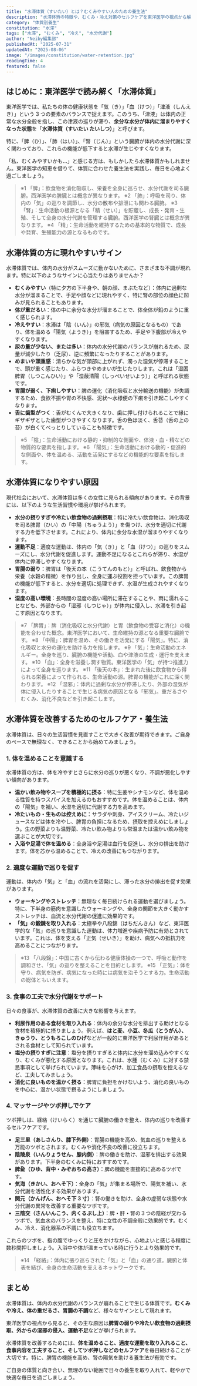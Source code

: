 ```yaml
---
title: "水滞体質（すいたい）とは？むくみやすい人のための養生法"
description: "水滞体質の特徴や、むくみ・冷え対策のセルフケアを東洋医学の視点から解説します。"
category: "体質別養生"
constitution: "水滞"
tags: ["水滞", "むくみ", "冷え", "水分代謝"]
author: "Neiby編集部"
publishedAt: "2025-07-31"
updatedAt: "2025-08-06"
image: "/images/constitution/water-retention.jpg"
readingTime: 4
featured: false
---
```


## はじめに：東洋医学で読み解く「水滞体質」

東洋医学では、私たちの体の健康状態を「気（き）」「血（けつ）」「津液（しんえき）」という 3 つの要素のバランスで捉えます。このうち、「津液」は体内の正常な水分全般を指し、この津液の巡りが滞り、**余分な水分が体内に溜まりやすくなった状態**を「**水滞体質（すいたい たいしつ）**」と呼びます。

特に、「脾（ひ）」、「肺（はい）」、「腎（じん）」という臓腑が体内の水分代謝に深く関わっており、これらの機能が低下すると水滞が生じやすくなります。

「私、むくみやすいかも…」と感じる方は、もしかしたら水滞体質かもしれません。東洋医学の知恵を借りて、体質に合わせた養生法を実践し、毎日を心地よく過ごしましょう。

> ※1 「脾」：飲食物を消化吸収し、栄養を全身に巡らせ、水分代謝を司る臓腑。西洋医学の脾臓とは概念が異なります。
> ※2 「肺」：呼吸を司り、体内の「気」の巡りを調節し、水分の散布や排泄にも関わる臓腑。
> ※3 「腎」：生命活動の根源となる「精（せい）」を貯蔵し、成長・発育・生殖、そして全身の水分代謝を管理する臓腑。西洋医学の腎臓とは概念が異なります。
> ※4 「精」：生命活動を維持するための基本的な物質で、成長や発育、生殖能力の源となるものです。

## 水滞体質の方に現れやすいサイン

水滞体質では、体内の水分がスムーズに動かないために、さまざまな不調が現れます。特に以下のようなサインに心当たりはありませんか？

- **むくみやすい**（特に夕方の下半身や、朝の顔、まぶたなど）：体内に過剰な水分が溜まることで、手足や顔などに現れやすく、特に腎の部位の顔色に凹みが見られることもあります。
- **体が重だるい**：体の中に余分な水分が溜まることで、体全体が鉛のように重く感じられます。
- **冷えやすい**：水滞は「陰（いん）」の邪気（病気の原因となるもの）であり、体を温める「陽気（ようき）」を阻害するため、手足や下腹部が冷えやすくなります。
- **尿の量が少ない、または多い**：体内の水分代謝のバランスが崩れるため、尿量が減少したり（乏尿）、逆に頻繁になったりすることがあります。
- **めまいや頭重感**：清らかな気が頭部に上がれず、濁った湿気が停滞することで、頭が重く感じたり、ふらつきやめまいが生じたりします。これは「湿困脾胃（しつこんひい）」や「湿蔽清陽（しっぺいせいよう）」と呼ばれる状態です。
- **胃腸が弱く、下痢しやすい**：脾の運化（消化吸収と水分輸送の機能）が失調するため、食欲不振や胃の不快感、泥状〜水様便の下痢を引き起こしやすくなります。
- **舌に歯型がつく**：舌がむくんで大きくなり、歯に押し付けられることで縁にギザギザとした歯型がつきやすくなります。舌の色は淡く、舌苔（舌の上の苔）が白くてべっとりしていることも特徴です。

> ※5 「陰」：生命活動における静的・抑制的な側面や、体液・血・精などの物質的な要素を指します。
> ※6 「陽気」：生命活動における動的・促進的な側面や、体を温める、活動を活発にするなどの機能的な要素を指します。

## 水滞体質になりやすい原因

現代社会において、水滞体質は多くの女性に見られる傾向があります。その背景には、以下のような生活習慣や環境が挙げられます。

- **水分の摂りすぎや冷たい飲食物の過剰摂取**：特に冷たい飲食物は、消化吸収を司る脾胃（ひい）の「中陽（ちゅうよう）」を傷つけ、水分を適切に代謝する力を低下させます。これにより、体内に余分な水湿が溜まりやすくなります。
- **運動不足**：適度な運動は、体内の「気（き）」と「血（けつ）」の巡りをスムーズにし、水分代謝を促進します。運動不足になるとこれらが滞り、水湿が体内に停滞しやすくなります。
- **胃腸の弱り**：脾胃は「後天の本（こうてんのもと）」と呼ばれ、飲食物から栄養（水穀の精微）を作り出し、全身に運ぶ役割を担っています。この脾胃の機能が低下すると、水分を適切に処理できず、水湿が生成されやすくなります。
- **湿度の高い環境**：長時間の湿度の高い場所に滞在することや、雨に濡れることなども、外部からの「湿邪（しつじゃ）」が体内に侵入し、水滞を引き起こす原因となります。

> ※7 「脾胃」：脾（消化吸収と水分代謝）と胃（飲食物の受容と消化）の機能を合わせた概念。東洋医学において、生命維持の源となる重要な臓腑です。
> ※8 「中陽」：脾胃を温め、その働きを活発にする「陽気」。特に、消化吸収と水分の運化を助ける力を指します。
> ※9 「気」：生命活動のエネルギー。全身を巡り、臓腑の機能や活動、血や津液の生成・運行を支えます。
> ※10 「血」：全身を滋養し潤す物質。東洋医学の「気」が持つ推進力によって全身を巡ります。
> ※11 「後天の本」：生まれた後に飲食物から得られる栄養によって作られる、生命活動の源。脾胃の機能がこれに深く関わります。
> ※12 「湿邪」：体内に過剰な水分が停滞したり、外部の湿気が体に侵入したりすることで生じる病気の原因となる「邪気」。重だるさやむくみ、消化不良などを引き起こします。

## 水滞体質を改善するためのセルフケア・養生法

水滞体質は、日々の生活習慣を見直すことで大きく改善が期待できます。ご自身のペースで無理なく、できることから始めてみましょう。

### 1. 体を温めることを意識する

水滞体質の方は、体を冷やすとさらに水分の巡りが悪くなり、不調が悪化しやすい傾向があります。

- **温かい飲み物やスープを積極的に摂る**：特に生姜やシナモンなど、体を温める性質を持つスパイスを加えるのもおすすめです。体を温めることは、体内の「陽気」を補い、水湿を適切に代謝する力を高めます。
- **冷たいもの・生ものは控えめに**：サラダや刺身、アイスクリーム、冷たいジュースなどは体を冷やし、脾胃の負担になるため、摂取を控えめにしましょう。生の野菜よりも温野菜、冷たい飲み物よりも常温または温かい飲み物を選ぶことが大切です。
- **入浴や足湯で体を温める**：全身浴や足湯は血行を促進し、水分の排出を助けます。体を芯から温めることで、冷えの改善にもつながります。

### 2. 適度な運動で巡りを促す

運動は、体内の「気」と「血」の流れを活発にし、滞った水分の排出を促す効果があります。

- **ウォーキングやストレッチ**：無理なく毎日続けられる運動を選びましょう。特に、下半身の筋肉を意識したウォーキングや、全身の関節を大きく動かすストレッチは、血流と水分代謝の促進に効果的です。
- **「気」の鍛錬を取り入れる**：太極拳や八段錦（はちだんきん）など、東洋医学的な「気」の巡りを意識した運動は、体力増進や疾病予防に有効とされています。これは、体を支える「正気（せいき）」を助け、病気への抵抗力を高めることにつながります。

> ※13 「八段錦」：中国に古くから伝わる健康体操の一つで、呼吸と動作を調和させ、「気」の巡りを整えることを目的とします。
> ※15 「正気」：体を守り、病気を防ぎ、病気になった時には病気を治そうとする力。生命活動の総体ともいえます。

### 3. 食事の工夫で水分代謝をサポート

日々の食事が、水滞体質の改善に大きな影響を与えます。

- **利尿作用のある食材を取り入れる**：体内の余分な水分を排出する助けとなる食材を積極的に摂りましょう。例えば、**はと麦、小豆、冬瓜（とうがん）、きゅうり、とうもろこしのひげ**などが一般的に東洋医学で利尿作用があるとされる食材として知られています。
- **塩分の摂りすぎに注意**：塩分を摂りすぎると体内に水分を溜め込みやすくなり、むくみが悪化する原因となります。これは、水腫（むくみ）に対する禁忌事項として挙げられています。薄味を心がけ、加工食品の摂取を控えるなど、工夫してみましょう。
- **消化に良いものを温かく摂る**：脾胃に負担をかけないよう、消化の良いものを中心に、温かい状態で摂るようにしましょう。

### 4. マッサージやツボ押しでケア

ツボ押しは、経絡（けいらく）を通じて臓腑の働きを整え、体内の巡りを改善するセルフケアです。

- **足三里（あしさんり、膝下外側）**：胃腸の機能を高め、気血の巡りを整える万能のツボとされます。むくみや消化不良の改善に役立ちます。
- **陰陵泉（いんりょうせん、膝内側）**：脾の働きを助け、湿邪を排出する効果があります。下半身のむくみに特におすすめです。
- **脾兪（ひゆ、背中・みぞおちの高さ）**：脾の機能を直接的に高めるツボです。
- **気海（きかい、おへそ下）**：全身の「気」が集まる場所で、陽気を補い、水分代謝を活性化する効果があります。
- **関元（かんげん、おへそ下 3 寸）**：腎の働きを助け、全身の虚弱な状態や水分代謝の異常を改善する重要なツボです。
- **三陰交（さんいんこう、内くるぶし上）**：脾・肝・腎の３つの陰経が交わるツボで、気血水のバランスを整え、特に女性の不調全般に効果的です。むくみ、冷え、消化器系の不調にも役立ちます。

これらのツボを、指の腹でゆっくりと圧をかけながら、心地よいと感じる程度に数秒間押しましょう。入浴中や体が温まっている時に行うとより効果的です。

> ※14 「経絡」：体内に張り巡らされた「気」と「血」の通り道。臓腑と体表を結び、全身の生命活動を支えるネットワークです。

## まとめ

水滞体質は、体内の水分代謝のバランスが崩れることで生じる体質です。**むくみや冷え、体の重だるさ、胃腸の不調**など、様々なサインとして現れます。

東洋医学の視点から見ると、その主な原因は**脾胃の弱りや冷たい飲食物の過剰摂取、外からの湿邪の侵入、運動不足**などが挙げられます。

水滞体質を改善するためには、**体を温めること、適度な運動を取り入れること、食事内容を工夫すること、そしてツボ押しなどのセルフケア**を毎日続けることが大切です。特に、脾胃の機能を高め、腎の陽気を助ける養生法が有効です。

ご自身の体質と向き合い、無理のない範囲で日々の養生を取り入れて、軽やかで快適な毎日を過ごしましょう。
